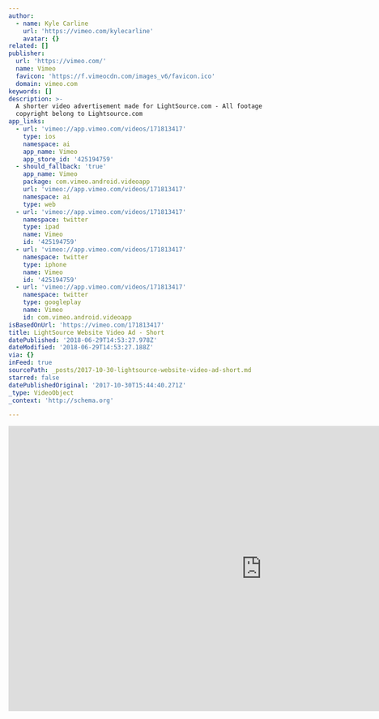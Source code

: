 ```yaml
---
author:
  - name: Kyle Carline
    url: 'https://vimeo.com/kylecarline'
    avatar: {}
related: []
publisher:
  url: 'https://vimeo.com/'
  name: Vimeo
  favicon: 'https://f.vimeocdn.com/images_v6/favicon.ico'
  domain: vimeo.com
keywords: []
description: >-
  A shorter video advertisement made for LightSource.com - All footage and
  copyright belong to Lightsource.com
app_links:
  - url: 'vimeo://app.vimeo.com/videos/171813417'
    type: ios
    namespace: ai
    app_name: Vimeo
    app_store_id: '425194759'
  - should_fallback: 'true'
    app_name: Vimeo
    package: com.vimeo.android.videoapp
    url: 'vimeo://app.vimeo.com/videos/171813417'
    namespace: ai
    type: web
  - url: 'vimeo://app.vimeo.com/videos/171813417'
    namespace: twitter
    type: ipad
    name: Vimeo
    id: '425194759'
  - url: 'vimeo://app.vimeo.com/videos/171813417'
    namespace: twitter
    type: iphone
    name: Vimeo
    id: '425194759'
  - url: 'vimeo://app.vimeo.com/videos/171813417'
    namespace: twitter
    type: googleplay
    name: Vimeo
    id: com.vimeo.android.videoapp
isBasedOnUrl: 'https://vimeo.com/171813417'
title: LightSource Website Video Ad - Short
datePublished: '2018-06-29T14:53:27.978Z'
dateModified: '2018-06-29T14:53:27.188Z'
via: {}
inFeed: true
sourcePath: _posts/2017-10-30-lightsource-website-video-ad-short.md
starred: false
datePublishedOriginal: '2017-10-30T15:44:40.271Z'
_type: VideoObject
_context: 'http://schema.org'

---
```

<iframe src="https://cdn.embedly.com/widgets/media.html?src=https%3A%2F%2Fplayer.vimeo.com%2Fvideo%2F171813417&amp;dntp=1&amp;url=https%3A%2F%2Fvimeo.com%2F171813417&amp;image=https%3A%2F%2Fi.vimeocdn.com%2Fvideo%2F577362406_1280.jpg&amp;key=a715cf41cc93453ca338d350cd26f87b&amp;type=text%2Fhtml&amp;schema=vimeo" width="1000" height="563" scrolling="no" frameborder="0" allowfullscreen="" style=""></iframe>